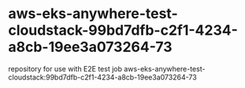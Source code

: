 # aws-eks-anywhere-test-cloudstack-99bd7dfb-c2f1-4234-a8cb-19ee3a073264-73
repository for use with E2E test job aws-eks-anywhere-test-cloudstack:99bd7dfb-c2f1-4234-a8cb-19ee3a073264-73

